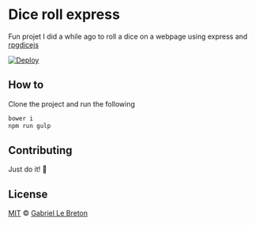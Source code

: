 # Dice roll express

Fun projet I did a while ago to roll a dice on a webpage using express and [rpgdicejs](https://github.com/Morgul/rpgdice)

[![Deploy](https://www.herokucdn.com/deploy/button.svg)](https://heroku.com/deploy)

## How to

Clone the project and run the following

```bash
bower i
npm run gulp
```

## Contributing

Just do it! 🤘

## License

[MIT](LICENSE.md) © [Gabriel Le Breton](https://gableroux.com)

